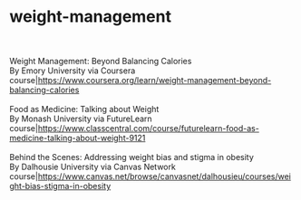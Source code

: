 # weight-management<br><br>

Weight Management: Beyond Balancing Calories<br>By Emory University via Coursera<br>course|https://www.coursera.org/learn/weight-management-beyond-balancing-calories<br><br>
Food as Medicine: Talking about Weight<br>By Monash University via FutureLearn<br>course|https://www.classcentral.com/course/futurelearn-food-as-medicine-talking-about-weight-9121<br><br>
Behind the Scenes: Addressing weight bias and stigma in obesity<br>By Dalhousie University via Canvas Network<br>course|https://www.canvas.net/browse/canvasnet/dalhousieu/courses/weight-bias-stigma-in-obesity<br><br>
